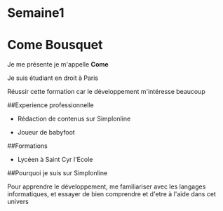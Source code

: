 # Semaine1

# Come Bousquet

Je me présente je m'appelle **Come**

Je suis étudiant en droit à Paris

Réussir cette formation car le développement m'intéresse beaucoup


##Experience professionnelle 

* Rédaction de contenus sur Simplonline

* Joueur de babyfoot 

##Formations

* Lycéen à Saint Cyr l'Ecole

##Pourquoi je suis sur Simplonline

Pour apprendre le développement, me familiariser avec les langages informatiques, et essayer de bien comprendre et d'etre à l'aide dans cet univers

